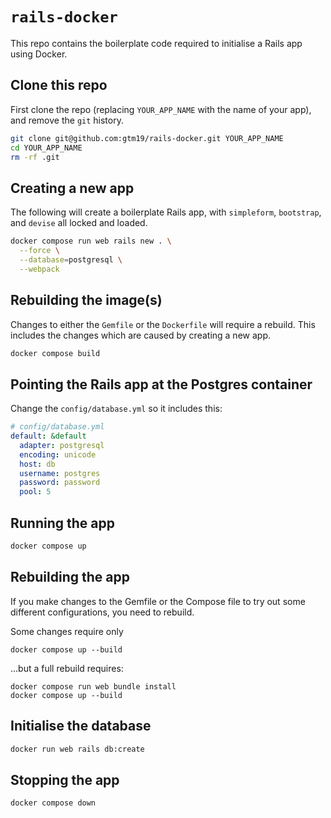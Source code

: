 # `rails-docker`

This repo contains the boilerplate code required to initialise a Rails app using Docker.

## Clone this repo

First clone the repo (replacing `YOUR_APP_NAME` with the name of your app), and remove the `git` history.

```bash
git clone git@github.com:gtm19/rails-docker.git YOUR_APP_NAME
cd YOUR_APP_NAME
rm -rf .git
```

## Creating a new app

The following will create a boilerplate Rails app, with `simpleform`, `bootstrap`, and `devise` all locked and loaded.

```bash
docker compose run web rails new . \
  --force \
  --database=postgresql \
  --webpack
```

## Rebuilding the image(s)

Changes to either the `Gemfile` or the `Dockerfile` will require a rebuild. This includes the changes which are caused by creating a new app.

```bash
docker compose build
```

## Pointing the Rails app at the Postgres container

Change the `config/database.yml` so it includes this:

```yml
# config/database.yml
default: &default
  adapter: postgresql
  encoding: unicode
  host: db
  username: postgres
  password: password
  pool: 5
```

## Running the app

```bash
docker compose up
```

## Rebuilding the app

If you make changes to the Gemfile or the Compose file to try out some different configurations, you need to rebuild.

Some changes require only 
```
docker compose up --build
```
...but a full rebuild requires: 
```
docker compose run web bundle install
docker compose up --build
```

## Initialise the database

```bash
docker run web rails db:create
```

## Stopping the app

```bash
docker compose down
```
